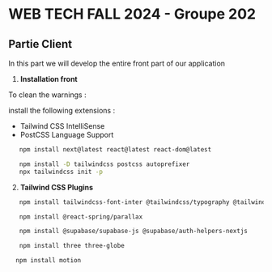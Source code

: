 # WEB TECH FALL 2024 - Groupe 202

## Partie  Client

In this part we will develop the entire front part of our application

1. **Installation front**

To clean the warnings :

install the following extensions :
 - Tailwind CSS IntelliSense
 - PostCSS Language Support


```bash
   npm install next@latest react@latest react-dom@latest
   ```

```bash
   npm install -D tailwindcss postcss autoprefixer
   npx tailwindcss init -p
   ```  
2. **Tailwind CSS Plugins**

```bash
   npm install tailwindcss-font-inter @tailwindcss/typography @tailwindcss/forms
   ```

```bash 
   npm install @react-spring/parallax
   ```

```bash
   npm install @supabase/supabase-js @supabase/auth-helpers-nextjs 
   ```

```bash
   npm install three three-globe
 ```

 ```bash
   npm install motion
 ```